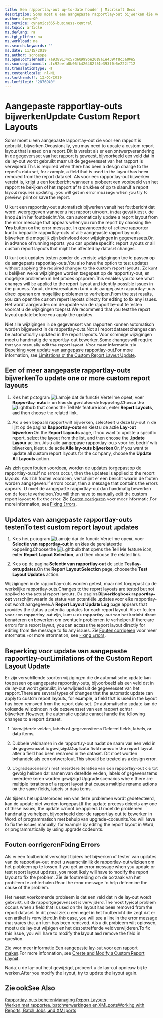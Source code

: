 ```yaml
---
title: Een rapportlay-out up-to-date houden | Microsoft Docs
description: Soms moet u een aangepaste rapportlay-out bijwerken die voor een rapport wordt gebruikt. Dit is vereist als er een ontwerpverandering in de gegevensset van het rapport is geweest, bijvoorbeeld een veld dat in de lay-out wordt gebruikt maar uit de gegevensset van het rapport is verwijderd.
author: SorenGP
ms.service: dynamics365-business-central
ms.topic: article
ms.devlang: na
ms.tgt_pltfrm: na
ms.workload: na
ms.search.keywords: ''
ms.date: 11/15/2019
ms.author: sgroespe
ms.openlocfilehash: 7a9389134c57d60999be2019a1e4394f8c3a00e5
ms.sourcegitcommit: cfc92eefa8b06fb426482f54e393f0e6e222f712
ms.translationtype: HT
ms.contentlocale: nl-NL
ms.lasthandoff: 12/03/2019
ms.locfileid: "2876940"
---
```

# <a name="update-custom-report-layouts"></a><span data-ttu-id="2c9e9-104">Aangepaste rapportlay-outs bijwerken</span><span class="sxs-lookup"><span data-stu-id="2c9e9-104">Update Custom Report Layouts</span></span>
<span data-ttu-id="2c9e9-105">Soms moet u een aangepaste rapportlay-out die voor een rapport is gebruikt, bijwerken.</span><span class="sxs-lookup"><span data-stu-id="2c9e9-105">Occasionally, you may need to update a custom report layout that is used on a report.</span></span> <span data-ttu-id="2c9e9-106">Dit is vereist als er een ontwerpverandering in de gegevensset van het rapport is geweest, bijvoorbeeld een veld dat in de lay-out wordt gebruikt maar uit de gegevensset van het rapport is verwijderd.</span><span class="sxs-lookup"><span data-stu-id="2c9e9-106">This is required when there has been a design change to the report's data set, for example, a field that is used in the layout has been removed from the report data set.</span></span> <span data-ttu-id="2c9e9-107">Als voor een rapportlay-out bijwerken vereist is, krijgt u een foutbericht wanneer u probeert een voorbeeld van het rapport te bekijken of het rapport af te drukken of op te slaan.</span><span class="sxs-lookup"><span data-stu-id="2c9e9-107">If a report layout requires updating, you will get an error message when you try to preview, print or save the report.</span></span>  

<span data-ttu-id="2c9e9-108">U kunt een rapportlay-out automatisch bijwerken vanuit het foutbericht dat wordt weergegeven wanneer u het rapport uitvoert. In dat geval kiest u de knop **Ja** in het foutbericht.</span><span class="sxs-lookup"><span data-stu-id="2c9e9-108">You can automatically update a report layout from the error message that appears when you run the report by choosing the **Yes** button on the error message.</span></span> <span data-ttu-id="2c9e9-109">In geavanceerde of actieve rapporten kunt u bepaalde rapportlay-outs of alle aangepaste rapportlay-outs bijwerken die mogelijk zijn beïnvloed door wijzigingen in gegevenssets.</span><span class="sxs-lookup"><span data-stu-id="2c9e9-109">Or, in advance of running reports, you can update specific report layouts or all custom report layouts that might be affected by dataset changes.</span></span>  

<span data-ttu-id="2c9e9-110">U kunt ook updates testen zonder de vereiste wijzigingen toe te passen op de aangepaste rapportlay-outs.</span><span class="sxs-lookup"><span data-stu-id="2c9e9-110">You also have the option to test updates without applying the required changes to the custom report layouts.</span></span> <span data-ttu-id="2c9e9-111">Zo kunt u bekijken welke wijzigingen worden toegepast op de rapportlay-out, en mogelijke problemen in het proces opsporen.</span><span class="sxs-lookup"><span data-stu-id="2c9e9-111">This enables you to see what changes will be applied to the report layout and identify possible issues in the process.</span></span> <span data-ttu-id="2c9e9-112">Vanuit de testresultaten kunt u de aangepaste rapportlay-outs direct openen om mogelijke problemen te verhelpen.</span><span class="sxs-lookup"><span data-stu-id="2c9e9-112">From the test results, you can open the custom report layouts directly for editing to fix any issues.</span></span> <span data-ttu-id="2c9e9-113">Het wordt aangeraden om de update van de rapportlay-out te testen voordat u de wijzigingen toepast.</span><span class="sxs-lookup"><span data-stu-id="2c9e9-113">We recommend that you test the report layout update before you apply the updates.</span></span>  

<span data-ttu-id="2c9e9-114">Niet alle wijzigingen in de gegevensset van rapporten kunnen automatisch worden bijgewerkt in de rapportlay-outs.</span><span class="sxs-lookup"><span data-stu-id="2c9e9-114">Not all report dataset changes can be automatically updated in the report layouts.</span></span> <span data-ttu-id="2c9e9-115">Voor sommige wijzigingen moet u handmatig de rapportlay-out bewerken.</span><span class="sxs-lookup"><span data-stu-id="2c9e9-115">Some changes will require that you manually edit the report layout.</span></span> <span data-ttu-id="2c9e9-116">Voor meer informatie. zie [Beperking voor update van aangepaste rapportlay-out](ui-update-report-layouts.md#UpdateLimitations),</span><span class="sxs-lookup"><span data-stu-id="2c9e9-116">For more information, see [Limitations of the Custom Report Layout Update](ui-update-report-layouts.md#UpdateLimitations).</span></span>  

## <a name="to-update-one-or-more-custom-report-layouts"></a><span data-ttu-id="2c9e9-117">Een of meer aangepaste rapportlay-outs bijwerken</span><span class="sxs-lookup"><span data-stu-id="2c9e9-117">To update one or more custom report layouts</span></span>  

1.  <span data-ttu-id="2c9e9-118">Kies het pictogram ![Lampje dat de functie Vertel me opent](media/ui-search/search_small.png "Vertel me wat u wilt doen"), voer **Rapportlay-outs** in en kies de gerelateerde koppeling.</span><span class="sxs-lookup"><span data-stu-id="2c9e9-118">Choose the ![Lightbulb that opens the Tell Me feature](media/ui-search/search_small.png "Tell me what you want to do") icon, enter **Report Layouts**, and then choose the related link.</span></span>  

2.  <span data-ttu-id="2c9e9-119">Als u een bepaald rapport wilt bijwerken, selecteert u deze lay-out in de lijst op de pagina **Rapportlay-outs** en kiest u de actie **Lay-out bijwerken**.</span><span class="sxs-lookup"><span data-stu-id="2c9e9-119">On the **Report Layouts** page, if you want to update a specific report, select the layout from the list, and then choose the **Update Layout** action.</span></span> <span data-ttu-id="2c9e9-120">Als u alle aangepaste rapportlay-outs voor het bedrijf wilt bijwerken, kiest u de actie **Alle lay-outs bijwerken**.</span><span class="sxs-lookup"><span data-stu-id="2c9e9-120">Or, if you want to update all custom report layouts for the company, choose the **Update All Layouts** action.</span></span>  

<span data-ttu-id="2c9e9-121">Als zich geen fouten voordoen, worden de updates toegepast op de rapportlay-outs.</span><span class="sxs-lookup"><span data-stu-id="2c9e9-121">If no errors occur, then the updates is applied to the report layouts.</span></span> <span data-ttu-id="2c9e9-122">Als zich fouten voordoen, verschijnt er een bericht waarin de fouten worden aangegeven.</span><span class="sxs-lookup"><span data-stu-id="2c9e9-122">If errors occur, then a message that contains the errors appears.</span></span> <span data-ttu-id="2c9e9-123">U moet de aangepaste rapportlay-out dan handmatig bewerken om de fout te verhelpen.</span><span class="sxs-lookup"><span data-stu-id="2c9e9-123">You will then have to manually edit the custom report layout to fix the error.</span></span> <span data-ttu-id="2c9e9-124">Zie [Fouten corrigeren](ui-update-report-layouts.md#FixErrors) voor meer informatie.</span><span class="sxs-lookup"><span data-stu-id="2c9e9-124">For more information, see [Fixing Errors](ui-update-report-layouts.md#FixErrors).</span></span>  

## <a name="to-test-custom-report-layout-updates"></a><span data-ttu-id="2c9e9-125">Updates van aangepaste rapportlay-outs testen</span><span class="sxs-lookup"><span data-stu-id="2c9e9-125">To test custom report layout updates</span></span>  

1.  <span data-ttu-id="2c9e9-126">Kies het pictogram ![Lampje dat de functie Vertel me opent](media/ui-search/search_small.png "Vertel me wat u wilt doen"), voer **Selectie van rapportlay-out** in en kies de gerelateerde koppeling.</span><span class="sxs-lookup"><span data-stu-id="2c9e9-126">Choose the ![Lightbulb that opens the Tell Me feature](media/ui-search/search_small.png "Tell me what you want to do") icon, enter **Report Layout Selection**, and then choose the related link.</span></span>  

2.  <span data-ttu-id="2c9e9-127">Kies op de pagina **Selectie van rapportlay-out** de actie **Testlay-outupdates**.</span><span class="sxs-lookup"><span data-stu-id="2c9e9-127">On the **Report Layout Selection** page, choose the **Test Layout Updates** action.</span></span>  

 <span data-ttu-id="2c9e9-128">Wijzigingen in de rapportlay-outs worden getest, maar niet toegepast op de werkelijke rapportlay-outs.</span><span class="sxs-lookup"><span data-stu-id="2c9e9-128">Changes to the report layouts are tested but not applied to the actual report layouts.</span></span> <span data-ttu-id="2c9e9-129">De pagina **Bijwerklogboek rapportlay-out** verschijnt waarin de status van potentiële updates voor elke rapportlay-out wordt aangegeven.</span><span class="sxs-lookup"><span data-stu-id="2c9e9-129">A **Report Layout Update Log** page appears that provides the status a potential updates for each report layout.</span></span> <span data-ttu-id="2c9e9-130">Als er fouten voor een rapportlay-out zijn, kunt u de rapportlay-out van het bericht direct benaderen en bewerken om eventuele problemen te verhelpen.</span><span class="sxs-lookup"><span data-stu-id="2c9e9-130">If there are errors for a report layout, you can access the report layout directly for editing from the message to fix any issues.</span></span> <span data-ttu-id="2c9e9-131">Zie [Fouten corrigeren](ui-update-report-layouts.md#FixErrors) voor meer informatie.</span><span class="sxs-lookup"><span data-stu-id="2c9e9-131">For more information, see [Fixing Errors](ui-update-report-layouts.md#FixErrors).</span></span>  

##  <a name="UpdateLimitations"></a> <span data-ttu-id="2c9e9-132">Beperking voor update van aangepaste rapportlay-out</span><span class="sxs-lookup"><span data-stu-id="2c9e9-132">Limitations of the Custom Report Layout Update</span></span>  
 <span data-ttu-id="2c9e9-133">Er zijn verschillende soorten wijzigingen die de automatische update kan toepassen op aangepaste rapportlay-outs, bijvoorbeeld als een veld dat in de lay-out wordt gebruikt, in verwijderd uit de gegevensset van het rapport.</span><span class="sxs-lookup"><span data-stu-id="2c9e9-133">There are several types of changes that the automatic update can apply to custom report layouts, for example, a field that is used in the layout has been removed from the report data set.</span></span> <span data-ttu-id="2c9e9-134">De automatische update kan de volgende wijzigingen in de gegevensset van een rapport echter bijwerken.</span><span class="sxs-lookup"><span data-stu-id="2c9e9-134">However, the automatic update cannot handle the following changes to a report dataset.</span></span>  

1.  <span data-ttu-id="2c9e9-135">Verwijderde velden, labels of gegevensitems.</span><span class="sxs-lookup"><span data-stu-id="2c9e9-135">Deleted fields, labels, or data items.</span></span>  

2.  <span data-ttu-id="2c9e9-136">Dubbele veldnamen in de rapportlay-out nadat de naam van een veld in de gegevensset is gewijzigd.</span><span class="sxs-lookup"><span data-stu-id="2c9e9-136">Duplicate field names in the report layout after a field has been renamed in the dataset.</span></span> <span data-ttu-id="2c9e9-137">Dit moet worden behandeld als een ontwerpfout.</span><span class="sxs-lookup"><span data-stu-id="2c9e9-137">This should be treated as a design error.</span></span>  

3.  <span data-ttu-id="2c9e9-138">Upgradescenario's met meerdere iteraties van een rapportlay-out die tot gevolg hebben dat namen van dezelfde velden, labels of gegevensitems meerdere keren worden gewijzigd.</span><span class="sxs-lookup"><span data-stu-id="2c9e9-138">Upgrade scenarios where there are multiple iterations of a report layout that causes multiple rename actions on the same fields, labels or data items.</span></span>  

 <span data-ttu-id="2c9e9-139">Als tijdens het updateproces een van deze problemen wordt gedetecteerd, kan de update niet worden toegepast.</span><span class="sxs-lookup"><span data-stu-id="2c9e9-139">If the update process detects any one of these issues, the update cannot be applied.</span></span> <span data-ttu-id="2c9e9-140">U moet de problemen handmatig verhelpen, bijvoorbeeld door de rapportlay-out te bewerken in Word, of programmatisch met behulp van upgrade-codeunits.</span><span class="sxs-lookup"><span data-stu-id="2c9e9-140">You will have to fix the issues manually, for example by editing the report layout in Word, or programmatically by using upgrade codeunits.</span></span>  

##  <a name="FixErrors"></a> <span data-ttu-id="2c9e9-141">Fouten corrigeren</span><span class="sxs-lookup"><span data-stu-id="2c9e9-141">Fixing Errors</span></span>  
 <span data-ttu-id="2c9e9-142">Als er een foutbericht verschijnt tijdens het bijwerken of testen van updates van de rapportlay-out, moet u waarschijnlijk de rapportlay-out wijzigen om het probleem op te lossen.</span><span class="sxs-lookup"><span data-stu-id="2c9e9-142">If you get an error message when you update or test report layout updates, you most likely will have to modify the report layout to fix the problem.</span></span> <span data-ttu-id="2c9e9-143">Zie de foutmelding om de oorzaak van het probleem te achterhalen.</span><span class="sxs-lookup"><span data-stu-id="2c9e9-143">Read the error message to help determine the cause of the problem.</span></span>  

 <span data-ttu-id="2c9e9-144">Het meest voorkomende probleem is dat een veld dat in de lay-out wordt gebruikt, uit de rapportgegevensset is verwijderd.</span><span class="sxs-lookup"><span data-stu-id="2c9e9-144">The most typical problem occurs when a field that is used on the layout has been removed from the report dataset.</span></span> <span data-ttu-id="2c9e9-145">In dit geval ziet u een regel in het foutbericht die zegt dat er een artikel is verwijderd.</span><span class="sxs-lookup"><span data-stu-id="2c9e9-145">In this case, you will see a line in the error message that states that an item has been removed.</span></span> <span data-ttu-id="2c9e9-146">Als u dit probleem wilt oplossen, moet u de lay-out wijzigen en het desbetreffende veld verwijderen.</span><span class="sxs-lookup"><span data-stu-id="2c9e9-146">To fix this issue, you will have to modify the layout and remove the field in question.</span></span>  

 <span data-ttu-id="2c9e9-147">Zie voor meer informatie [Een aangepaste lay-out voor een rapport maken](ui-how-create-custom-report-layout.md#ModifyCustomLayout).</span><span class="sxs-lookup"><span data-stu-id="2c9e9-147">For more information, see [Create and Modify a Custom Report Layout](ui-how-create-custom-report-layout.md#ModifyCustomLayout).</span></span>  

 <span data-ttu-id="2c9e9-148">Nadat u de lay-out hebt gewijzigd, probeert u de lay-out opnieuw bij te werken.</span><span class="sxs-lookup"><span data-stu-id="2c9e9-148">After you modify the layout, try to update the layout again.</span></span>  

## <a name="see-also"></a><span data-ttu-id="2c9e9-149">Zie ook</span><span class="sxs-lookup"><span data-stu-id="2c9e9-149">See Also</span></span>  
 [<span data-ttu-id="2c9e9-150">Rapportlay-outs beheren</span><span class="sxs-lookup"><span data-stu-id="2c9e9-150">Managing Report Layouts</span></span>](ui-manage-report-layouts.md)  
 [<span data-ttu-id="2c9e9-151">Werken met rapporten, batchverwerkingen en XMLports</span><span class="sxs-lookup"><span data-stu-id="2c9e9-151">Working with Reports, Batch Jobs, and XMLports</span></span>](ui-work-report.md)  
